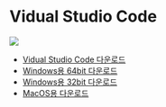 # Vidual Studio Code

![](https://dbcore-assets-public.s3.ap-northeast-2.amazonaws.com/tutorials/cloud-based-web-application-development/chapter01/images/Screen%20Shot%202021-01-18%20at%203.20.32%20AM.png)


* [Vidual Studio Code 다운로드](https://code.visualstudio.com/Download)
* [Windows용 64bit 다운로드](https://dbcore-assets-public.s3.ap-northeast-2.amazonaws.com/tutorials/cloud-based-web-application-development/chapter01/files/VSCodeUserSetup-x64-1.52.1.exe)
* [Windows용 32bit 다운로드](https://dbcore-assets-public.s3.ap-northeast-2.amazonaws.com/tutorials/cloud-based-web-application-development/chapter01/files/VSCodeUserSetup-ia32-1.52.1.exe)
* [MacOS용 다운로드](https://dbcore-assets-public.s3.ap-northeast-2.amazonaws.com/tutorials/cloud-based-web-application-development/chapter01/files/VSCode-darwin.zip)

